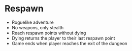 Respawn
=======

* Roguelike adventure
* No weapons, only stealth
* Reach respawn points without dying
* Dying returns the player to their last respawn point
* Game ends when player reaches the exit of the dungeon
